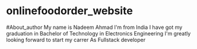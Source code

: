 # onlinefoodorder_website
#About_author
My name is Nadeem Ahmad
I'm from India
I have got my graduation in Bachelor of Technology in Electronics Engineering
I'm greatly looking forward to start my carrer As Fullstack developer
